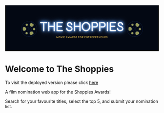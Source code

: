 ![](docs/banner.png)

# Welcome to The Shoppies
To visit the deployed version please click [here](https://filminator.netlify.app/)

A film nomination web app for the Shoppies Awards!

Search for your favourite titles, select the top 5, and submit your nomination list.
